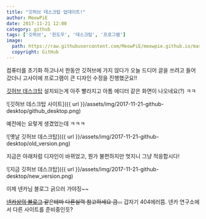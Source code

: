 ```yaml
---
title: "깃허브 데스크탑 업데이트!"
author: MeowPiE
date: 2017-11-21 12:00
category: github
tags: ['깃허브', '윈도우', '데스크탑', '프로그램']
image:
  path: https://raw.githubusercontent.com/MeowPiE/meowpie.github.io/master/assets/img/octocat.png
  copyright: GitHub
---
```


컴퓨터를 초기화 하고나서 한동안 깃허브에 가지 않다가 오늘 드디어 글을 쓰려고 들어갔더니 고사이에 프로그램이 큰 디자인 수정을 진행했군요!!

[깃허브 데스크탑](https://desktop.github.com/) 설치되는게 아주 빨라지고 아톰 에디터 같은 화면이 나오네요(?) ㅋㅋ

![깃허브 데스크탑 사이트]({{ url }}/assets/img/2017-11-21-github-desktop/github_desktop.png)

예전에는 요렇게 생겼었는데 ㅋㅋㅋ

![옛날 깃허브 데스크탑]({{ url }}/assets/img/2017-11-21-github-desktop/old_version.png)

지금은 아래처럼 디자인이 바뀌었고, 뭔가 불편하지만 멋지니 그냥 적응합시다!

![지금 깃허브 데스크탑]({{ url }}/assets/img/2017-11-21-github-desktop/new_version.png)

이제 넨카님 블로그 긁으러 가야징~~

~~[넨카상의 블로그](https://nenkalab.github.io/nenkalab/) 같은테마 다른실력 참고하세요 큼...~~ 갑자기 404에러뜸. 넨카 연구소에서 다른 사이트를 준비중인듯?
